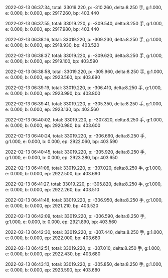 2022-02-13 06:37:34, total: 33019.220, p: -310.260, delta:8.250 手, g:1.000, e: 0.000, b: 0.000, ep: 2917.260, bp: 403.440

2022-02-13 06:37:55, total: 33019.220, p: -309.540, delta:8.250 手, g:1.000, e: 0.000, b: 0.000, ep: 2917.980, bp: 403.440

2022-02-13 06:38:16, total: 33019.220, p: -309.230, delta:8.250 手, g:1.000, e: 0.000, b: 0.000, ep: 2918.930, bp: 403.520

2022-02-13 06:38:37, total: 33019.220, p: -309.620, delta:8.250 手, g:1.000, e: 0.000, b: 0.000, ep: 2919.100, bp: 403.590

2022-02-13 06:38:58, total: 33019.220, p: -305.960, delta:8.250 手, g:1.000, e: 0.000, b: 0.000, ep: 2923.560, bp: 403.690

2022-02-13 06:39:19, total: 33019.220, p: -306.410, delta:8.250 手, g:1.000, e: 0.000, b: 0.000, ep: 2923.990, bp: 403.800

2022-02-13 06:39:41, total: 33019.220, p: -305.350, delta:8.250 手, g:1.000, e: 0.000, b: 0.000, ep: 2923.130, bp: 403.560

2022-02-13 06:40:02, total: 33019.220, p: -307.820, delta:8.250 手, g:1.000, e: 0.000, b: 0.000, ep: 2920.980, bp: 403.600

2022-02-13 06:40:24, total: 33019.220, p: -306.660, delta:8.250 手, g:1.000, e: 0.000, b: 0.000, ep: 2922.060, bp: 403.590

2022-02-13 06:40:45, total: 33019.220, p: -305.920, delta:8.250 手, g:1.000, e: 0.000, b: 0.000, ep: 2923.280, bp: 403.650

2022-02-13 06:41:06, total: 33019.220, p: -307.020, delta:8.250 手, g:1.000, e: 0.000, b: 0.000, ep: 2922.500, bp: 403.690

2022-02-13 06:41:27, total: 33019.220, p: -305.820, delta:8.250 手, g:1.000, e: 0.000, b: 0.000, ep: 2922.260, bp: 403.510

2022-02-13 06:41:48, total: 33019.220, p: -306.950, delta:8.250 手, g:1.000, e: 0.000, b: 0.000, ep: 2921.210, bp: 403.520

2022-02-13 06:42:09, total: 33019.220, p: -306.590, delta:8.250 手, g:1.000, e: 0.000, b: 0.000, ep: 2921.890, bp: 403.560

2022-02-13 06:42:30, total: 33019.220, p: -307.440, delta:8.250 手, g:1.000, e: 0.000, b: 0.000, ep: 2922.000, bp: 403.680

2022-02-13 06:42:51, total: 33019.220, p: -307.010, delta:8.250 手, g:1.000, e: 0.000, b: 0.000, ep: 2922.430, bp: 403.680

2022-02-13 06:43:13, total: 33019.220, p: -305.850, delta:8.250 手, g:1.000, e: 0.000, b: 0.000, ep: 2923.590, bp: 403.680